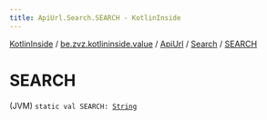 ```yaml
---
title: ApiUrl.Search.SEARCH - KotlinInside
---
```


[KotlinInside](../../../index.html) / [be.zvz.kotlininside.value](../../index.html) / [ApiUrl](../index.html) / [Search](index.html) / [SEARCH](./-s-e-a-r-c-h.html)

# SEARCH

(JVM) `static val SEARCH: `[`String`](https://kotlinlang.org/api/latest/jvm/stdlib/kotlin/-string/index.html)